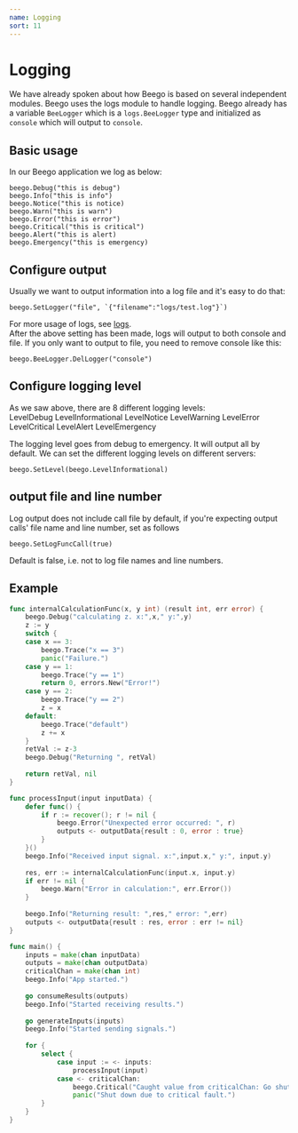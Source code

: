 ```yaml
---
name: Logging
sort: 11
---
```


# Logging

We have already spoken about how Beego is based on several independent modules. Beego uses the logs module to handle logging. Beego already has a variable `BeeLogger` which is a `logs.BeeLogger` type and initialized as `console` which will output to `console`.

## Basic usage

In our Beego application we log as below:

	beego.Debug("this is debug")
	beego.Info("this is info")
	beego.Notice("this is notice)
	beego.Warn("this is warn")
	beego.Error("this is error")
	beego.Critical("this is critical")
	beego.Alert("this is alert)
	beego.Emergency("this is emergency)

## Configure output

Usually we want to output information into a log file and it's easy to do that:

	beego.SetLogger("file", `{"filename":"logs/test.log"}`)

For more usage of logs, see [logs](../../module/logs.md).
​	
After the above setting has been made, logs will output to both console and file. If you only want to output to file, you need to remove console like this:

	beego.BeeLogger.DelLogger("console")	


## Configure logging level

As we saw above, there are 8 different logging levels:	
	LevelDebug
	LevelInformational
	LevelNotice
	LevelWarning
	LevelError
	LevelCritical
	LevelAlert
	LevelEmergency

The logging level goes from debug to emergency. It will output all by default. We can set the different logging levels on different servers:

	beego.SetLevel(beego.LevelInformational)

## output file and line number

Log output does not include call file by default, if you're expecting output calls' file name and line number, set as follows

	beego.SetLogFuncCall(true)

Default is false, i.e. not to log file names and line numbers.	

## Example

```go
func internalCalculationFunc(x, y int) (result int, err error) {
	beego.Debug("calculating z. x:",x," y:",y)
	z := y
	switch {
	case x == 3:
		beego.Trace("x == 3")
		panic("Failure.")
	case y == 1:
		beego.Trace("y == 1")
		return 0, errors.New("Error!")
	case y == 2:
		beego.Trace("y == 2")
		z = x
	default:
		beego.Trace("default")
		z += x
	}
	retVal := z-3
	beego.Debug("Returning ", retVal)
	
	return retVal, nil
}	

func processInput(input inputData) {
	defer func() {
		if r := recover(); r != nil {
			beego.Error("Unexpected error occurred: ", r)
			outputs <- outputData{result : 0, error : true}
		}
	}()
	beego.Info("Received input signal. x:",input.x," y:", input.y)
	
	res, err := internalCalculationFunc(input.x, input.y)
	if err != nil {
		beego.Warn("Error in calculation:", err.Error())
	}
	
	beego.Info("Returning result: ",res," error: ",err)
	outputs <- outputData{result : res, error : err != nil}
}

func main() {
	inputs = make(chan inputData)
	outputs = make(chan outputData)
	criticalChan = make(chan int)
	beego.Info("App started.")
	
	go consumeResults(outputs)
	beego.Info("Started receiving results.")
	
	go generateInputs(inputs)
	beego.Info("Started sending signals.")
	
	for {
		select {
			case input := <- inputs:
				processInput(input)
			case <- criticalChan:
				beego.Critical("Caught value from criticalChan: Go shut down.")
				panic("Shut down due to critical fault.")
		}	
	}
}
```
